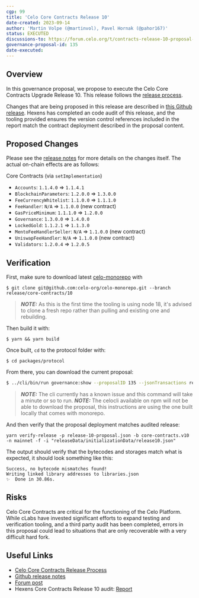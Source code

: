 ```yaml
---
cgp: 99
title: 'Celo Core Contracts Release 10'
date-created: 2023-09-14
author: 'Martin Volpe (@martinvol), Pavel Hornak (@pahor167)'
status: EXECUTED
discussions-to: https://forum.celo.org/t/contracts-release-10-proposal-on-chain/6563
governance-proposal-id: 135
date-executed:
---
```


## Overview

In this governance proposal, we propose to execute the Celo Core Contracts Upgrade Release 10. This release follows the [release process](https://docs.celo.org/community/release-process/smart-contracts).

Changes that are being proposed in this release are described in [this Github release](https://github.com/celo-org/celo-monorepo/releases/tag/core-contracts.v10). Hexens has completed an code audit of this release, and the tooling provided ensures the version control references included in the report match the contract deployment described in the proposal content.

## Proposed Changes

Please see the [release notes](https://github.com/celo-org/celo-monorepo/releases/tag/core-contracts.v10) for more details on the changes itself. The actual on-chain effects are as follows:

Core Contracts (via `setImplementation`)

- `Accounts`: `1.1.4.0` => `1.1.4.1`
- `BlockchainParameters`: `1.2.0.0` => `1.3.0.0`
- `FeeCurrencyWhitelist`: `1.1.0.0` => `1.1.1.0`
- `FeeHandler`: `N/A` => `1.1.0.0` (new contract)
- `GasPriceMinimum`: `1.1.1.0` => `1.2.0.0`
- `Governance`: `1.3.0.0` => `1.4.0.0`
- `LockedGold`: `1.1.2.1` => `1.1.3.0`
- `MentoFeeHandlerSeller`: `N/A` => `1.1.0.0` (new contract)
- `UniswapFeeHandler`: `N/A` => `1.1.0.0` (new contract)
- `Validators`: `1.2.0.4` => `1.2.0.5`

## Verification

First, make sure to download latest [celo-monorepo](https://github.com/celo-org/celo-monorepo/) with

`$ git clone git@github.com:celo-org/celo-monorepo.git --branch release/core-contracts/10`

> **_NOTE:_** As this is the first time the tooling is using node 18, it's advised to clone a fresh repo rather than pulling and existing one and rebuilding.

Then build it with:

`$ yarn && yarn build`

Once built, `cd` to the protocol folder with:

`$ cd packages/protocol`

From there, you can download the current proposal:

```bash
$ ../cli/bin/run governance:show --proposalID 135 --jsonTransactions release-10-proposal.json --node https://forno.celo.org
```

> **_NOTE:_** The cli currently has a known issue and this command will take a minute or so to run.
> **_NOTE:_** The celocli available on npm will not be able to download the proposal, this instructions are using the one built locally that comes with monorepo.


And then verify that the proposal deployment matches audited release:

```
yarn verify-release -p release-10-proposal.json -b core-contracts.v10 -n mainnet -f -i "releaseData/initializationData/release10.json"
```

The output should verify that the bytecodes and storages match what is expected, it should look something like this:

```
Success, no bytecode mismatches found!
Writing linked library addresses to libraries.json
✨  Done in 30.86s.
```

## Risks

Celo Core Contracts are critical for the functioning of the Celo Platform. While cLabs have invested significant efforts to expand testing and verification tooling, and a third party audit has been completed, errors in this proposal could lead to situations that are only recoverable with a very difficult hard fork.

## Useful Links

- [Celo Core Contracts Release Process](https://docs.celo.org/community/release-process/smart-contracts)
- [Github release notes](https://github.com/celo-org/celo-monorepo/releases/tag/core-contracts.v10)
- [Forum post](https://forum.celo.org/t/contract-release-10-proposal-on-chain/6563)
- Hexens Core Contracts Release 10 audit: [Report](https://github.com/celo-org/celo-monorepo/releases/download/core-contracts.v10/cLabs_June23.Public.Governance.Protocol._v2.pdf)

